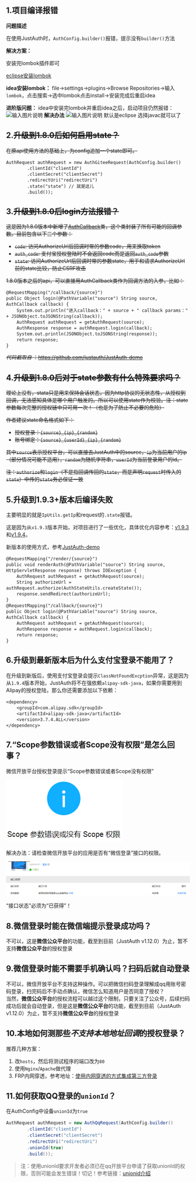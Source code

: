 ## 1.项目编译报错
 **问题描述** 

在使用JustAuth时，`AuthConfig.builder()`报错，提示没有`builder()`方法

 **解决方案：** 

安装完lombok插件即可

[eclipse安装lombok](https://www.zhyd.me/article/61)    

 **idea安装lombok：** file->settings->plugins->Browse Repositories->输入`lombok`，点击搜索->选中lombok点击install->安装完成后重启idea

 **进阶版问题：** 
idea中安装完lombok并重启idea之后，启动项目仍然报错：
![输入图片说明](https://gitee.com/uploads/images/2018/0522/153610_ffe84828_784199.png "1.png")
 **解决办法** 
![输入图片说明](https://gitee.com/uploads/images/2018/0522/153715_75193de5_784199.jpeg "2.jpg")
默认是eclipse  选择javac就可以了   
 

## 2.~~升级到1.8.0后如何启用state？~~

~~在原api使用方法的基础上，为config追加一个state即可。~~
```
AuthRequest authRequest = new AuthGiteeRequest(AuthConfig.builder()
        .clientId("clientId")
        .clientSecret("clientSecret")
        .redirectUri("redirectUri")
        .state("state") // 就是这儿
        .build());
```

## 3.~~升级到1.8.0后login方法报错？~~

~~这是因为1.8.0版本中新增了[AuthCallback](https://gitee.com/yadong.zhang/JustAuth/blob/master/src/main/java/me/zhyd/oauth/model/AuthCallback.java)类，这个类封装了所有可能的回调参数。目前包含以下三个参数：~~
- ~~`code`: 访问AuthorizeUrl后回调时带的参数code，用来换取token~~
- ~~`auth_code`: 支付宝授权登陆时不会返回code而是返回`auth_code`参数~~
- ~~`state`: 访问AuthorizeUrl后回调时带的参数state，用于和请求AuthorizeUrl前的state比较，防止CSRF攻击~~

~~1.8.0版本之后的api，可以直接用AuthCallback类作为回调方法的入参，比如：~~
```
@RequestMapping("/callback/{source}")
public Object login(@PathVariable("source") String source, AuthCallback callback) {
	System.out.println("进入callback：" + source + " callback params：" + JSONObject.toJSONString(callback));
	AuthRequest authRequest = getAuthRequest(source);
	AuthResponse response = authRequest.login(callback);
	System.out.println(JSONObject.toJSONString(response));
	return response;
}
```
 ~~_代码截取自_ ：https://github.com/justauth/JustAuth-demo~~

## 4.~~升级到1.8.0后对于state参数有什么特殊要求吗？~~

~~理论上没有，stata只是用来保持会话状态，因为http协议的无状态性，从授权到回调，无法感知具体是哪个用户触发的。所以可以使用state作为校验。注：state参数每次完整的授权链中只可用一次！（也是为了防止不必要的危险）~~

~~作者建议state命名格式如下：~~
- ~~授权登录：`{source}_{ip}_{random}`~~
- ~~账号绑定：`{source}_{userId}_{ip}_{random}`~~

~~其中`source`表示授权平台，可以直接去JustAuth中的source，`ip`为当前用户的ip（部分情况可能不适用），`random`为随机字符串，`userId`为当前登录用户的id。~~

~~注：`authorize`和`login`（不是指回调传回的`state`，而是声明`request`时传入的`state`）中传的`state`务必保证一致~~

## 5.升级到1.9.3+版本后编译失败

主要明显的就是`IpUtils.getIp`和request的`.state`报错。

这是因为从`v1.9.3`版本开始，对项目进行了一些优化，具体优化内容参考：[v1.9.3](https://gitee.com/yadong.zhang/JustAuth/releases/v1.9.3)和[v1.9.4](https://gitee.com/yadong.zhang/JustAuth/releases/v1.9.4)。

新版本的使用方式，参考[JustAuth-demo](https://github.com/justauth/JustAuth-demo/blob/master/src/main/java/me/zhyd/justauth/RestAuthController.java)
```
@RequestMapping("/render/{source}")
public void renderAuth(@PathVariable("source") String source, HttpServletResponse response) throws IOException {
	AuthRequest authRequest = getAuthRequest(source);
	String authorizeUrl = authRequest.authorize(AuthStateUtils.createState());
	response.sendRedirect(authorizeUrl);
}
@RequestMapping("/callback/{source}")
public Object login(@PathVariable("source") String source, AuthCallback callback) {
	AuthRequest authRequest = getAuthRequest(source);
	AuthResponse response = authRequest.login(callback);
	return response;
}
```

## 6.升级到最新版本后为什么支付宝登录不能用了？

在升级到新版后，使用支付宝登录会提示`ClassNotFoundExcption`异常，这是因为从`1.9.4`版本开始，JustAuth将不在强依赖`alipay-sdk-java`，如果你需要用到Alipay的授权登陆，那么你还需要添加以下依赖：

```
<dependency>
	<groupId>com.alipay.sdk</groupId>
	<artifactId>alipay-sdk-java</artifactId>
	<version>3.7.4.ALL</version>
</dependency>
```

## 7.“Scope参数错误或者Scope没有权限”是怎么回事？

微信开放平台授权登录提示“Scope参数错误或者Scope没有权限”

![Scope参数错误或者Scope没有权限](./_media/scope_error.png)

解决办法：请检查微信开放平台的应用是否有“微信登录”接口的权限。

![“微信登录”接口](./_media/scope_error2.png)

“接口状态”必须为“已获得”！

## 8.微信登录时能在微信端提示登录成功吗？

不可以，这是**微信公众平台**的功能，截至到目前（JustAuth v1.12.0）为止，暂不支持**微信公众平台**的授权登录

## 9.微信登录时能不需要手机确认吗？扫码后就自动登录

不可以，微信开放平台不支持这种操作。可以把微信扫码登录理解成qq用账号密码登录，扫完码后不手动点确认，微信怎么知道用户是否同意了授权？    
当然，**微信公众平台**的授权流程可以越过这个限制，只要关注了公众号，后续扫码成功后就会自动登录，但是这是**微信公众平台**的功能，截至到目前（JustAuth v1.12.0）为止，暂不支持**微信公众平台**的授权登录

## 10.本地如何测那些*不支持本地地址回调*的授权登录？

推荐几种方案：
1. 改`hosts`，然后将测试程序的端口改为`80`
2. 使用`Nginx`/`Apache`做代理
3. FRP内网穿透，参考地址：[使用内网穿透的方式集成第三方登录](https://xkcoding.com/2019/05/22/spring-boot-login-with-oauth.html)

## 11.如何获取QQ登录的`unionId`？

在AuthConfig中设备`unionId`为`true`

```java
AuthRequest authRequest = new AuthQqRequest(AuthConfig.builder()
        .clientId("clientId")
        .clientSecret("clientSecret")
        .redirectUri("redirectUri")
        .unionId(true)
        .build());
```
> 注：使用unionId要求开发者必须已在qq开放平台申请了获取unionId的权限，否则可能会发生错误！切记！参考链接：[unionid介绍](http://wiki.connect.qq.com/unionid%E4%BB%8B%E7%BB%8D)